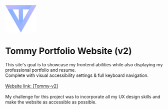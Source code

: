 <img src="logo.svg" width="100px">
<h1>Tommy Portfolio Website (v2)</h1>
This site's goal is to showcase my frontend abilities while also displaying my professional portfolio and resume.<br>
Complete with visual accessibility settings & full keyboard navigation.
<br><br>
<a href="https://votommy.github.io/tommy-v2/" target="_blank" rel="noopener noreferrer">Website link: [Tommy-v2]</a>
<br><br>
My challenge for this project was to incorporate all my UX design skills and make the website as accessible as possible.
